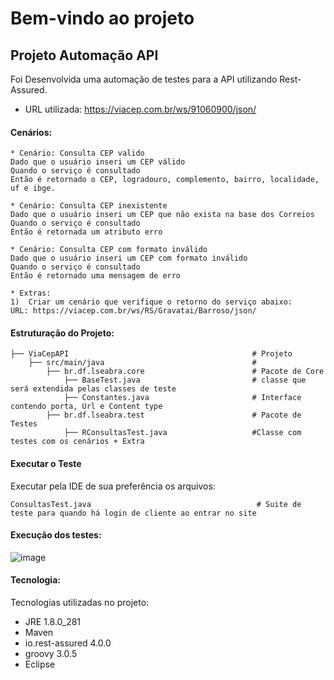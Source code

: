 # Bem-vindo ao projeto

## Projeto Automação API
Foi Desenvolvida uma automação de testes para a API utilizando Rest-Assured.
* URL utilizada: https://viacep.com.br/ws/91060900/json/ 

#### Cenários:
```
* Cenário: Consulta CEP valido
Dado que o usuário inseri um CEP válido
Quando o serviço é consultado
Então é retornado o CEP, logradouro, complemento, bairro, localidade, uf e ibge.

* Cenário: Consulta CEP inexistente
Dado que o usuário inseri um CEP que não exista na base dos Correios
Quando o serviço é consultado 
Então é retornada um atributo erro

* Cenário: Consulta CEP com formato inválido 
Dado que o usuário inseri um CEP com formato inválido
Quando o serviço é consultado 
Então é retornado uma mensagem de erro

* Extras:
1)	Criar um cenário que verifique o retorno do serviço abaixo:
URL: https://viacep.com.br/ws/RS/Gravatai/Barroso/json/
```


#### Estruturação do Projeto:
```
├── ViaCepAPI                                         # Projeto                                                                                          
    ├── src/main/java                                 #                                                                                                         
        ├── br.df.lseabra.core                        # Pacote de Core                                                                                        
            ├── BaseTest.java                         # classe que será extendida pelas classes de teste
            ├── Constantes.java                       # Interface contendo porta, Url e Content type
        ├── br.df.lseabra.test                        # Pacote de Testes
            ├── RConsultasTest.java                   #Classe com testes com os cenários + Extra

```

#### Executar o Teste
Executar pela IDE de sua preferência os arquivos: 
```
ConsultasTest.java                                     # Suite de teste para quando há login de cliente ao entrar no site
```

#### Execução dos testes:
![image](https://user-images.githubusercontent.com/49051123/116837944-d619d180-aba2-11eb-8859-4ab02126e08d.png)


#### Tecnologia:

Tecnologias utilizadas no projeto:
  * JRE 1.8.0_281
  * Maven
  * io.rest-assured 4.0.0 
  * groovy 3.0.5
  * Eclipse

